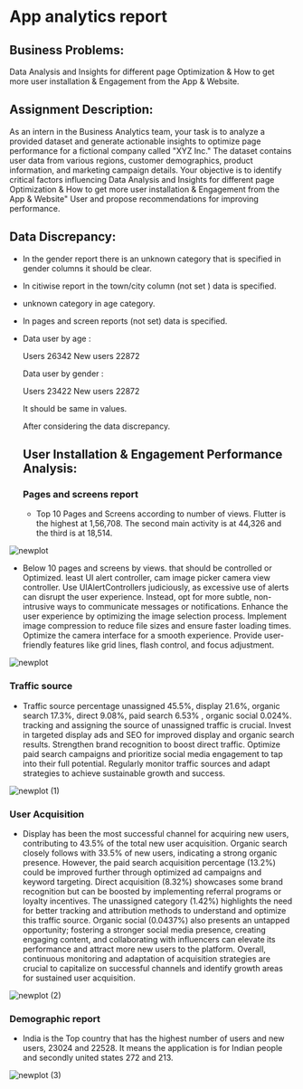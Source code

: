 # App analytics report

## Business Problems:
Data Analysis and Insights for different page Optimization & How to get more user installation & Engagement from the App & Website.

## Assignment Description:
As an intern in the Business Analytics team, your task is to analyze a provided dataset and generate actionable insights to optimize page performance for a fictional company called "XYZ Inc." The dataset contains user data from various regions, customer demographics, product information, and marketing campaign details. Your objective is to identify critical factors influencing Data Analysis and Insights for different page Optimization & How to get more user installation & Engagement from the App & Website" User and propose recommendations for improving performance.
## Data Discrepancy:
* In the gender report there is an unknown category that is specified in gender columns it should be clear.
* In citiwise report in the town/city column (not set ) data is specified.
* unknown category in age category.
* In pages and screen reports (not set) data is specified.
* Data user by age :

   Users                               26342
   New users                           22872

  Data user by gender :

  Users                                23422
  New users                            22872

  It should be same in values.

  After considering the data discrepancy.

  ## User Installation & Engagement Performance Analysis:

  ### Pages and screens report
  * Top 10 Pages and Screens according to number of views. Flutter is the highest at 1,56,708. The second    main activity is at 44,326 and the third is at 18,514.

![newplot](https://github.com/VIKAS-BUDHANI/App_analytics_report/assets/111237089/3d18b753-0f9c-47d9-8c9a-3e1ca0b73be2)

  * Below 10 pages and screens by views. that should be controlled or Optimized. least UI alert controller, cam image picker camera view controller. Use UIAlertControllers judiciously, as excessive use of alerts can disrupt the user experience. Instead, opt for more subtle, non-intrusive ways to communicate messages or notifications. Enhance the user experience by optimizing the image selection process. Implement image compression to reduce file sizes and ensure faster loading times. Optimize the camera interface for a smooth experience. Provide user-friendly features like grid lines, flash control, and focus adjustment.

![newplot](https://github.com/VIKAS-BUDHANI/App_analytics_report/assets/111237089/b19c80b4-85e6-4bb8-9f0a-12672ebbb5ca)

### Traffic source
 * Traffic source percentage unassigned 45.5%, display 21.6%, organic search 17.3%, direct 9.08%, paid search 6.53% , organic social 0.024%. tracking and assigning the source of unassigned traffic is crucial. Invest in targeted display ads and SEO for improved display and organic search results. Strengthen brand recognition to boost direct traffic. Optimize paid search campaigns and prioritize social media engagement to tap into their full potential. Regularly monitor traffic sources and adapt strategies to achieve sustainable growth and success.

![newplot (1)](https://github.com/VIKAS-BUDHANI/App_analytics_report/assets/111237089/419c12f3-0dec-4f53-802a-8763c6aa8de6)

### User Acquisition
* Display has been the most successful channel for acquiring new users, contributing to 43.5% of the total new user acquisition. Organic search closely follows with 33.5% of new users, indicating a strong organic presence. However, the paid search acquisition percentage (13.2%) could be improved further through optimized ad campaigns and keyword targeting. Direct acquisition (8.32%) showcases some brand recognition but can be boosted by implementing referral programs or loyalty incentives. The unassigned category (1.42%) highlights the need for better tracking and attribution methods to understand and optimize this traffic source. Organic social (0.0437%) also presents an untapped opportunity; fostering a stronger social media presence, creating engaging content, and collaborating with influencers can elevate its performance and attract more new users to the platform. Overall, continuous monitoring and adaptation of acquisition strategies are crucial to capitalize on successful channels and identify growth areas for sustained user acquisition.

![newplot (2)](https://github.com/VIKAS-BUDHANI/App_analytics_report/assets/111237089/8bc5b03d-0940-4cd4-b216-31bca674330e)

### Demographic report
* India is the Top country that has the highest number of users and new users, 23024 and 22528. It means the application is for Indian people and secondly united states 272 and 213.
  
![newplot (3)](https://github.com/VIKAS-BUDHANI/App_analytics_report/assets/111237089/0b9868a1-0f49-4bcc-ba4d-968e11112ba1)

